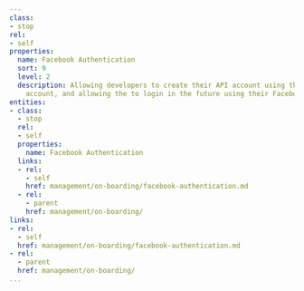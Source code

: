 ```yaml
---
class:
- stop
rel:
- self
properties:
  name: Facebook Authentication
  sort: 9
  level: 2
  description: Allowing developers to create their API account using their Facebook
    account, and allowing the to login in the future using their Facebook credentials.
entities:
- class:
  - stop
  rel:
  - self
  properties:
    name: Facebook Authentication
  links:
  - rel:
    - self
    href: management/on-boarding/facebook-authentication.md
  - rel:
    - parent
    href: management/on-boarding/
links:
- rel:
  - self
  href: management/on-boarding/facebook-authentication.md
- rel:
  - parent
  href: management/on-boarding/
...
```

